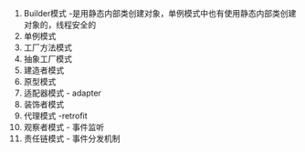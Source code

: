 1. Builder模式  -是用静态内部类创建对象，单例模式中也有使用静态内部类创建对象的，线程安全的
2. 单例模式
3. 工厂方法模式
4. 抽象工厂模式
5. 建造者模式 
6. 原型模式
7. 适配器模式 - adapter
8. 装饰者模式
9. 代理模式 -retrofit
10. 观察者模式 - 事件监听
11. 责任链模式 - 事件分发机制